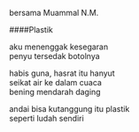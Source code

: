 bersama Muammal N.M.

####Plastik

aku menenggak kesegaran  
penyu tersedak botolnya

habis guna, hasrat itu hanyut  
seikat air ke dalam cuaca  
bening mendarah daging

andai bisa kutanggung itu plastik  
seperti ludah sendiri